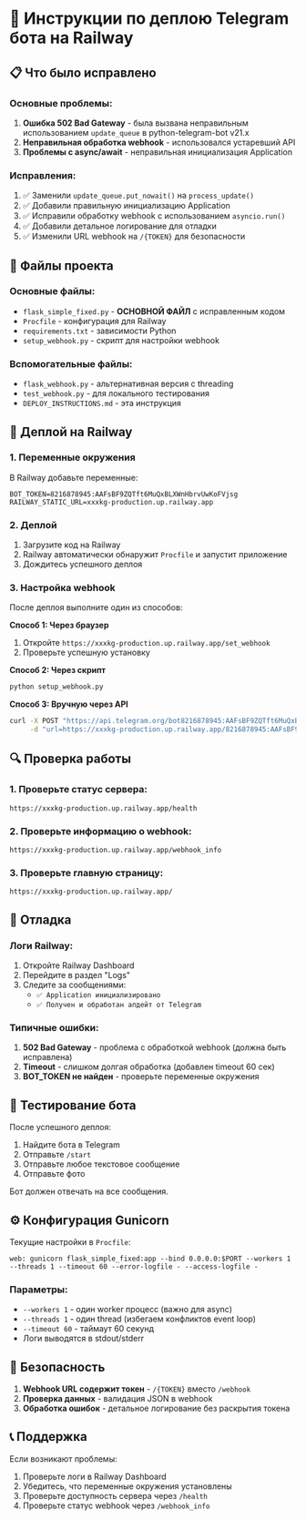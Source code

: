 # 🚀 Инструкции по деплою Telegram бота на Railway

## 📋 Что было исправлено

### Основные проблемы:
1. **Ошибка 502 Bad Gateway** - была вызвана неправильным использованием `update_queue` в python-telegram-bot v21.x
2. **Неправильная обработка webhook** - использовался устаревший API
3. **Проблемы с async/await** - неправильная инициализация Application

### Исправления:
1. ✅ Заменили `update_queue.put_nowait()` на `process_update()`
2. ✅ Добавили правильную инициализацию Application
3. ✅ Исправили обработку webhook с использованием `asyncio.run()`
4. ✅ Добавили детальное логирование для отладки
5. ✅ Изменили URL webhook на `/{TOKEN}` для безопасности

## 🔧 Файлы проекта

### Основные файлы:
- `flask_simple_fixed.py` - **ОСНОВНОЙ ФАЙЛ** с исправленным кодом
- `Procfile` - конфигурация для Railway
- `requirements.txt` - зависимости Python
- `setup_webhook.py` - скрипт для настройки webhook

### Вспомогательные файлы:
- `flask_webhook.py` - альтернативная версия с threading
- `test_webhook.py` - для локального тестирования
- `DEPLOY_INSTRUCTIONS.md` - эта инструкция

## 🚀 Деплой на Railway

### 1. Переменные окружения
В Railway добавьте переменные:
```
BOT_TOKEN=8216878945:AAFsBF9ZQTft6MuQxBLXWnHbrvUwKoFVjsg
RAILWAY_STATIC_URL=xxxkg-production.up.railway.app
```

### 2. Деплой
1. Загрузите код на Railway
2. Railway автоматически обнаружит `Procfile` и запустит приложение
3. Дождитесь успешного деплоя

### 3. Настройка webhook
После деплоя выполните один из способов:

**Способ 1: Через браузер**
1. Откройте `https://xxxkg-production.up.railway.app/set_webhook`
2. Проверьте успешную установку

**Способ 2: Через скрипт**
```bash
python setup_webhook.py
```

**Способ 3: Вручную через API**
```bash
curl -X POST "https://api.telegram.org/bot8216878945:AAFsBF9ZQTft6MuQxBLXWnHbrvUwKoFVjsg/setWebhook" \
     -d "url=https://xxxkg-production.up.railway.app/8216878945:AAFsBF9ZQTft6MuQxBLXWnHbrvUwKoFVjsg"
```

## 🔍 Проверка работы

### 1. Проверьте статус сервера:
```
https://xxxkg-production.up.railway.app/health
```

### 2. Проверьте информацию о webhook:
```
https://xxxkg-production.up.railway.app/webhook_info
```

### 3. Проверьте главную страницу:
```
https://xxxkg-production.up.railway.app/
```

## 🐛 Отладка

### Логи Railway:
1. Откройте Railway Dashboard
2. Перейдите в раздел "Logs"
3. Следите за сообщениями:
   - `✅ Application инициализировано`
   - `✅ Получен и обработан апдейт от Telegram`

### Типичные ошибки:
1. **502 Bad Gateway** - проблема с обработкой webhook (должна быть исправлена)
2. **Timeout** - слишком долгая обработка (добавлен timeout 60 сек)
3. **BOT_TOKEN не найден** - проверьте переменные окружения

## 📱 Тестирование бота

После успешного деплоя:
1. Найдите бота в Telegram
2. Отправьте `/start`
3. Отправьте любое текстовое сообщение
4. Отправьте фото

Бот должен отвечать на все сообщения.

## ⚙️ Конфигурация Gunicorn

Текущие настройки в `Procfile`:
```
web: gunicorn flask_simple_fixed:app --bind 0.0.0.0:$PORT --workers 1 --threads 1 --timeout 60 --error-logfile - --access-logfile -
```

### Параметры:
- `--workers 1` - один worker процесс (важно для async)
- `--threads 1` - один thread (избегаем конфликтов event loop)
- `--timeout 60` - таймаут 60 секунд
- Логи выводятся в stdout/stderr

## 🔐 Безопасность

1. **Webhook URL содержит токен** - `/{TOKEN}` вместо `/webhook`
2. **Проверка данных** - валидация JSON в webhook
3. **Обработка ошибок** - детальное логирование без раскрытия токена

## 📞 Поддержка

Если возникают проблемы:
1. Проверьте логи в Railway Dashboard
2. Убедитесь, что переменные окружения установлены
3. Проверьте доступность сервера через `/health`
4. Проверьте статус webhook через `/webhook_info`